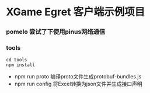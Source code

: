 # XGame Egret 客户端示例项目

### pomelo 尝试了下使用pinus网络通信

### tools
```
cd tools
npm install
```
- npm run proto     编译proto文件生成protobuf-bundles.js
- npm run config    将Excel转换为json文件并生成接口声明